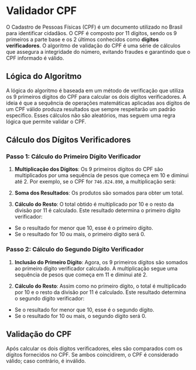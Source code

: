 # Validador CPF

O Cadastro de Pessoas Físicas (CPF) é um documento utilizado no Brasil para identificar cidadãos. O CPF é composto por 11 dígitos, sendo os 9 primeiros a parte base e os 2 últimos conhecidos como **dígitos verificadores**. O algoritmo de validação do CPF é uma série de cálculos que assegura a integridade do número, evitando fraudes e garantindo que o CPF informado é válido.

## Lógica do Algoritmo

A lógica do algoritmo é baseada em um método de verificação que utiliza os 9 primeiros dígitos do CPF para calcular os dois dígitos verificadores. A ideia é que a sequência de operações matemáticas aplicadas aos dígitos de um CPF válido produza resultados que sempre respeitarão um padrão específico. Esses cálculos não são aleatórios, mas seguem uma regra lógica que permite validar o CPF.

## Cálculo dos Dígitos Verificadores

### Passo 1: Cálculo do Primeiro Dígito Verificador

1. **Multiplicação dos Dígitos**: Os 9 primeiros dígitos do CPF são multiplicados por uma sequência de pesos que começa em 10 e diminui até 2. Por exemplo, se o CPF for `746.824.890`, a multiplicação será:


2. **Soma dos Resultados**: Os produtos são somados para obter um total.

3. **Cálculo do Resto**: O total obtido é multiplicado por 10 e o resto da divisão por 11 é calculado. Este resultado determina o primeiro dígito verificador:
- Se o resultado for menor que 10, esse é o primeiro dígito.
- Se o resultado for 10 ou mais, o primeiro dígito será 0.

### Passo 2: Cálculo do Segundo Dígito Verificador

1. **Inclusão do Primeiro Dígito**: Agora, os 9 primeiros dígitos são somados ao primeiro dígito verificador calculado. A multiplicação segue uma sequência de pesos que começa em 11 e diminui até 2.


2. **Cálculo do Resto**: Assim como no primeiro dígito, o total é multiplicado por 10 e o resto da divisão por 11 é calculado. Este resultado determina o segundo dígito verificador:
- Se o resultado for menor que 10, esse é o segundo dígito.
- Se o resultado for 10 ou mais, o segundo dígito será 0.

## Validação do CPF

Após calcular os dois dígitos verificadores, eles são comparados com os dígitos fornecidos no CPF. Se ambos coincidirem, o CPF é considerado válido; caso contrário, é inválido.
